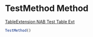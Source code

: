 # <a name="test_method"></a>TestMethod Method

[TableExtension NAB Test Table Ext](index.md)

```javascript
TestMethod()
```
